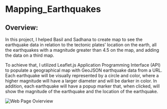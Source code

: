 # Mapping_Earthquakes


## Overview:

In this project, I helped Basil and Sadhana to create map to see the earthquake data in relation to the tectonic plates’ location on the earth, all the earthquakes with a magnitude greater than 4.5 on the map, and adding the data on a third map. 

To achieve that, I utilized Leaflet.js Application Programming Interface (API) to populate a geographical map with GeoJSON earthquake data from a URL. Each earthquake will be visually represented by a circle and color, where a higher magnitude will have a larger diameter and will be darker in color. In addition, each earthquake will have a popup marker that, when clicked, will show the magnitude of the earthquake and the location of the earthquake.

![Web Page Ovierview](Image/MapOverview.png)
